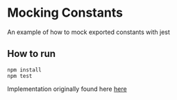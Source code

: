 # Mocking Constants

An example of how to mock exported constants with jest

## How to run

```
npm install
npm test
```

Implementation originally found here [here](https://codehunter.cc/a/reactjs/how-to-mock-an-exported-const-in-jest)